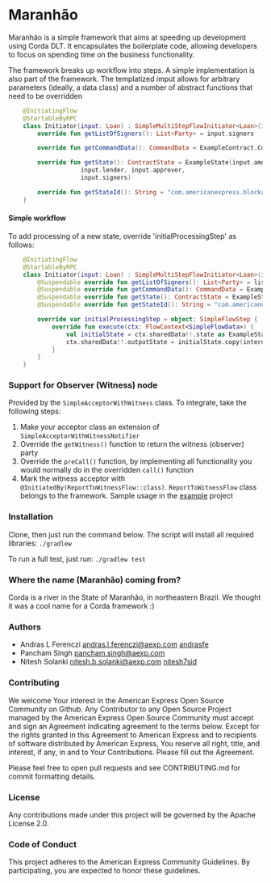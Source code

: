 # Maranhão

Maranhão is a simple framework that aims at speeding up development using Corda DLT. It encapsulates the
boilerplate code, allowing developers to focus on spending time on the business functionality.


The framework breaks up workflow into steps. A simple implementation is also part of the framework. The templatized
imput allows for arbitrary parameters (ideally, a data class) and a number of abstract functions that need to be overridden

```kotlin
    @InitiatingFlow
    @StartableByRPC
    class Initiator(input: Loan) : SimpleMultiStepFlowInitiator<Loan>(input) {
        override fun getListOfSigners(): List<Party> = input.signers

        override fun getCommandData(): CommandData = ExampleContract.Commands.Request()

        override fun getState(): ContractState = ExampleState(input.amount, input.borrower,
                    input.lender, input.approver,
                    input.signers)

        override fun getStateId(): String = "com.americanexpress.blockchain.example.state.ExampleState"
    }
```

#### Simple workflow

To add processing of a new state, override 'initialProcessingStep' as follows:

```kotlin
    @InitiatingFlow
    @StartableByRPC
    class Initiator(input: Loan) : SimpleMultiStepFlowInitiator<Loan>(input) {
        @Suspendable override fun getListOfSigners(): List<Party> = listOf(input.lender, input.approver)
        @Suspendable override fun getCommandData(): CommandData = ExampleContract.Commands.Request()
        @Suspendable override fun getState(): ContractState = ExampleState(input.amount, input.lender, input.approver)
        @Suspendable override fun getStateId(): String = "com.americanexpress.blockchain.example.contract.ExampleContract"

        override var initialProcessingStep = object: SimpleFlowStep {
            override fun execute(ctx: FlowContext<SimpleFlowData>) {
                val initialState = ctx.sharedData!!.state as ExampleState
                ctx.sharedData!!.outputState = initialState.copy(interestRate = 0.05F)
            }
        }
    }

```

### Support for Observer (Witness) node

Provided by the `SimpleAcceptorWithWitness` class. To integrate, take the following steps:

1. Make your acceptor class an extension of `SimpleAcceptorWithWitnessNotifier`
2. Override the `getWitness()` function to return the witness (observer) party
3. Override the `preCall()` function, by implementing all functionality you would normally
do in the overridden `call()` function
4. Mark the witness acceptor with `@InitiatedBy(ReportToWitnessFlow::class)`. 
`ReportToWitnessFlow` class belongs to the framework. Sample usage in the 
[example](./example/src/main/kotlin/com.americanexpress.blockchain.example/flow/DummyPayoffLoan.kt) 
project

### Installation

Clone, then just run the command below. The script will install all required libraries: `./gradlew`
 

To run a full test, just run: `./gradlew test`
 
### Where the name (Maranhão) coming from?
 
 Corda is a river in the State of Maranhão, in northeastern Brazil. 
 We thought it was a cool name for a Corda framework :)
 
### Authors

* Andras L Ferenczi <andras.l.ferenczi@aexp.com> [andrasfe](https://github.com/andrasfe)
* Pancham Singh <pancham.singh@aexp.com> 
* Nitesh Solanki <nitesh.b.solanki@aexp.com> [nitesh7sid](https://github.com/nitesh7sid)

### Contributing

We welcome Your interest in the American Express Open Source Community on Github. 
Any Contributor to any Open Source Project managed by the American Express Open Source Community 
must accept and sign an Agreement indicating agreement to the terms below. 
Except for the rights granted in this Agreement to American Express and to recipients of software 
distributed by American Express, You reserve all right, title, and interest, if any, in and to 
Your Contributions. Please fill out the Agreement.

Please feel free to open pull requests and see CONTRIBUTING.md for commit formatting details.

### License
Any contributions made under this project will be governed by the Apache License 2.0.

### Code of Conduct
This project adheres to the American Express Community Guidelines. 
By participating, you are expected to honor these guidelines.